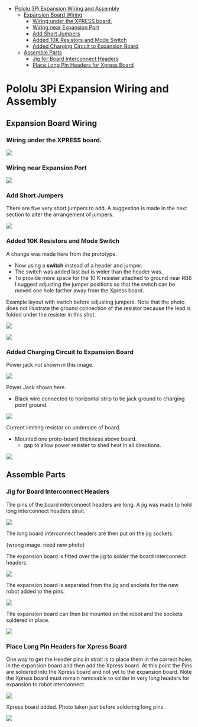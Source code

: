   - [Pololu 3Pi Expansion Wiring and
    Assembly](#pololu-3pi-expansion-wiring-and-assembly)
      - [Expansion Board Wiring](#expansion-board-wiring)
          - [Wiring under the XPRESS
            board.](#wiring-under-the-xpress-board.)
          - [Wiring near Expansion Port](#wiring-near-expansion-port)
          - [Add Short Jumpers](#add-short-jumpers)
          - [Added 10K Resistors and Mode
            Switch](#added-10k-resistors-and-mode-switch)
          - [Added Charging Circuit to Expansion
            Board](#added-charging-circuit-to-expansion-board)
      - [Assemble Parts](#assemble-parts)
          - [Jig for Board Interconnect
            Headers](#jig-for-board-interconnect-headers)
          - [Place Long Pin Headers for Xpress
            Board](#place-long-pin-headers-for-xpress-board)

<!---
use 
pandoc -s --toc -t html5 -c ../../pandocbd.css wiring.pandoc.md -o wiring.html

pandoc -s --toc -t gfm wiring.pandoc.md -o wiring.md
-->

# Pololu 3Pi Expansion Wiring and Assembly

## Expansion Board Wiring

### Wiring under the XPRESS board.

![](images/underboard-wire.jpg)

### Wiring near Expansion Port

![](images/expansion-port-wire.jpg)

### Add Short Jumpers

There are five very short jumpers to add. A suggestion is made in the
next section to alter the arrangement of jumpers.

![](images/short-jumpers.jpg)

### Added 10K Resistors and Mode Switch

A change was made here from the prototype.

  - Now using a **switch** instead of a header and jumper.
  - The switch was added last but is wider than the header was.
  - To provide more space for the 10 K resister attached to ground near
    RB6 I suggest adjusting the jumper positions so that the switch can
    be moved one hole farther away from the Xpress board.

Example layout with switch before adjusting jumpers. Note that the photo
does not illustrate the ground connection of the resistor because the
lead is folded under the resister in this shot.

![](images/mode-switch-review.jpg)

![](images/pull-up-down-jumpers.jpg)

### Added Charging Circuit to Expansion Board

Power jack not shown in this image.

![](images/expansion-before-headers.jpg)

Power Jack shown here.

  - Black wire connected to horizontal strip to tie jack ground to
    charging point ground.

![](images/power-jack.jpg)

Current limiting resistor on underside of board.

  - Mounted one proto-board thickness above board.
      - gap to allow power resister to shed heat in all directions.

![](images/resistor-75ohm.jpg)

## Assemble Parts

### Jig for Board Interconnect Headers

The pins of the board interconnect headers are long. A jig was made to
hold long interconnect headers strait.

![](images/jig-sockets.jpg)

The long board interconnect headers are then put on the jig sockets.

<!---  ![](images/expansion-headers-long-for-socket.jpg)  -->

{wrong image. need new photo}

The expansion board is fitted over the jig to solder the board
interconnect headers.

![](images/expansion-over-jig.jpg)

The expansion board is separated from the jig and sockets for the new
robot added to the pins.

![](images/prepare-socket-mount.jpg)

The expansion board can then be mounted on the robot and the sockets
soldered in place.

![](images/sockets-to-solder.jpg)

### Place Long Pin Headers for Xpress Board

One way to get the Header pins in strait is to place them in the correct
holes in the expansion board and then add the Xpress board. At this
point the Pins are soldered into the Xpress board and not yet to the
expansion board. Note the Xpress board must remain removable to solder
in very long headers for expansion to robot interconnect.

![](images/long-pin-headers-placed.jpg)

Xpress board added. Photo taken just before soldering long pins.

![](images/align-Xpress-pins.jpg)
